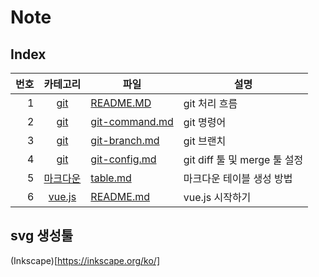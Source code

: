 # Note
## Index


|<center>번호</center>|<center>카테고리</center>|<center>파일</center>|<center>설명</center>|
|----:|:-------:|:----|:----|
|1|[git](git/README.md)|[README.MD](git/README.md)|git 처리 흐름|
|2|[git](git/README.md)|[git-command.md](git/git-command.md)|git 명령어|
|3|[git](git/README.md)|[git-branch.md](git/git-branch.md)|git 브랜치|
|4|[git](git/README.md)|[git-config.md](git/git-config.md)|git diff 툴 및 merge 툴 설정|
|5|[마크다운](md/table.md)|[table.md](md/table.md)|마크다운 테이블 생성 방법|
|6|[vue.js](vue/README.md)|[README.md](vue/README.md)|vue.js 시작하기|

## svg 생성툴
(Inkscape)[https://inkscape.org/ko/]

